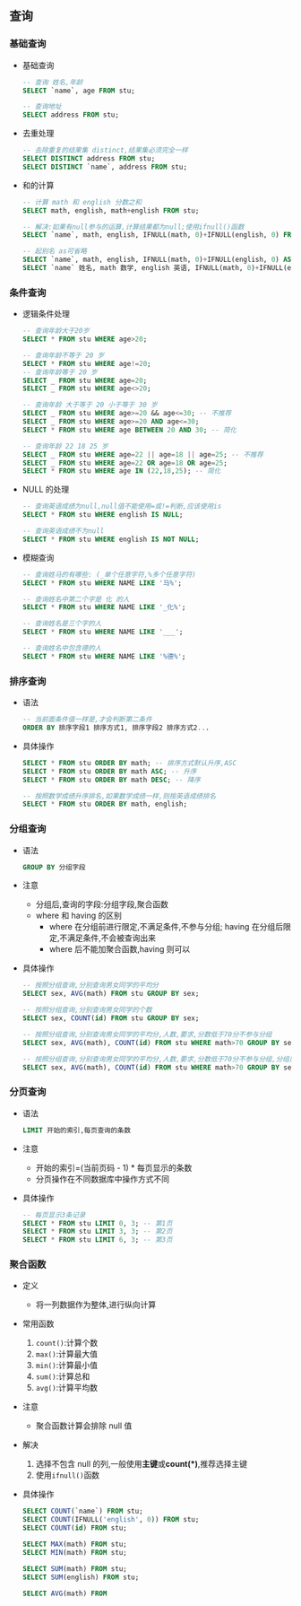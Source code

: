## 查询

### 基础查询

- 基础查询

  ```sql
  -- 查询 姓名,年龄
  SELECT `name`, age FROM stu;

  -- 查询地址
  SELECT address FROM stu;
  ```

- 去重处理

  ```sql
  -- 去除重复的结果集 distinct,结果集必须完全一样
  SELECT DISTINCT address FROM stu;
  SELECT DISTINCT `name`, address FROM stu;
  ```

- 和的计算

  ```sql
  -- 计算 math 和 english 分数之和
  SELECT math, english, math+english FROM stu;

  -- 解决:如果有null参与的运算,计算结果都为null;使用ifnull()函数
  SELECT `name`, math, english, IFNULL(math, 0)+IFNULL(english, 0) FROM stu;

  -- 起别名 as可省略
  SELECT `name`, math, english, IFNULL(math, 0)+IFNULL(english, 0) AS 总分 FROM stu;
  SELECT `name` 姓名, math 数学, english 英语, IFNULL(math, 0)+IFNULL(english, 0) 总分 FROM stu;
  ```

### 条件查询

- 逻辑条件处理

  ```sql
  -- 查询年龄大于20岁
  SELECT * FROM stu WHERE age>20;

  -- 查询年龄不等于 20 岁
  SELECT * FROM stu WHERE age!=20;
  -- 查询年龄等于 20 岁
  SELECT _ FROM stu WHERE age=20;
  SELECT _ FROM stu WHERE age<>20;

  -- 查询年龄 大于等于 20 小于等于 30 岁
  SELECT _ FROM stu WHERE age>=20 && age<=30; -- 不推荐
  SELECT _ FROM stu WHERE age>=20 AND age<=30;
  SELECT * FROM stu WHERE age BETWEEN 20 AND 30; -- 简化

  -- 查询年龄 22 18 25 岁
  SELECT _ FROM stu WHERE age=22 || age=18 || age=25; -- 不推荐
  SELECT _ FROM stu WHERE age=22 OR age=18 OR age=25;
  SELECT * FROM stu WHERE age IN (22,18,25); -- 简化
  ```

- NULL 的处理

  ```sql
  -- 查询英语成绩为null,null值不能使用=或!=判断,应该使用is
  SELECT * FROM stu WHERE english IS NULL;

  -- 查询英语成绩不为null
  SELECT * FROM stu WHERE english IS NOT NULL;
  ```

- 模糊查询

  ```sql
  -- 查询姓马的有哪些: (_单个任意字符,%多个任意字符)
  SELECT * FROM stu WHERE NAME LIKE '马%';

  -- 查询姓名中第二个字是 化 的人
  SELECT * FROM stu WHERE NAME LIKE '_化%';

  -- 查询姓名是三个字的人
  SELECT * FROM stu WHERE NAME LIKE '___';

  -- 查询姓名中包含德的人
  SELECT * FROM stu WHERE NAME LIKE '%德%';
  ```

### 排序查询

- 语法

  ```sql
  -- 当前面条件值一样是,才会判断第二条件
  ORDER BY 排序字段1 排序方式1, 排序字段2 排序方式2...
  ```

- 具体操作

  ```sql
  SELECT * FROM stu ORDER BY math; -- 排序方式默认升序,ASC
  SELECT * FROM stu ORDER BY math ASC; -- 升序
  SELECT * FROM stu ORDER BY math DESC; -- 降序

  -- 按照数学成绩升序排名,如果数学成绩一样,则按英语成绩排名
  SELECT * FROM stu ORDER BY math, english;
  ```

### 分组查询

- 语法
  ```sql
  GROUP BY 分组字段
  ```
- 注意

  - 分组后,查询的字段:分组字段,聚合函数
  - where 和 having 的区别
    - where 在分组前进行限定,不满足条件,不参与分组; having 在分组后限定,不满足条件,不会被查询出来
    - where 后不能加聚合函数,having 则可以

- 具体操作

  ```sql
  -- 按照分组查询,分别查询男女同学的平均分
  SELECT sex, AVG(math) FROM stu GROUP BY sex;

  -- 按照分组查询,分别查询男女同学的个数
  SELECT sex, COUNT(id) FROM stu GROUP BY sex;

  -- 按照分组查询,分别查询男女同学的平均分,人数,要求,分数低于70分不参与分组
  SELECT sex, AVG(math), COUNT(id) FROM stu WHERE math>70 GROUP BY sex;

  -- 按照分组查询,分别查询男女同学的平均分,人数,要求,分数低于70分不参与分组,分组后人数要大于2人
  SELECT sex, AVG(math), COUNT(id) FROM stu WHERE math>70 GROUP BY sex HAVING COUNT(id)>2;
  ```

### 分页查询

- 语法
  ```sql
  LIMIT 开始的索引,每页查询的条数
  ```
- 注意

  - 开始的索引=(当前页码 - 1) \* 每页显示的条数
  - 分页操作在不同数据库中操作方式不同

- 具体操作
  ```sql
  -- 每页显示3条记录
  SELECT * FROM stu LIMIT 0, 3; -- 第1页
  SELECT * FROM stu LIMIT 3, 3; -- 第2页
  SELECT * FROM stu LIMIT 6, 3; -- 第3页
  ```

### 聚合函数

- 定义
  - 将一列数据作为整体,进行纵向计算
- 常用函数

  1. `count()`:计算个数
  2. `max()`:计算最大值
  3. `min()`:计算最小值
  4. `sum()`:计算总和
  5. `avg()`:计算平均数

- 注意
  - 聚合函数计算会排除 null 值
- 解决
  1. 选择不包含 null 的列,一般使用**主键**或**count(\*)**,推荐选择主键
  2. 使用`ifnull()`函数
- 具体操作

  ```sql
  SELECT COUNT(`name`) FROM stu;
  SELECT COUNT(IFNULL('english', 0)) FROM stu;
  SELECT COUNT(id) FROM stu;

  SELECT MAX(math) FROM stu;
  SELECT MIN(math) FROM stu;

  SELECT SUM(math) FROM stu;
  SELECT SUM(english) FROM stu;

  SELECT AVG(math) FROM
  ```
